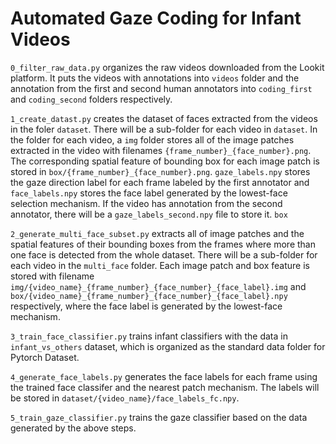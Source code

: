 # Automated Gaze Coding for Infant Videos
`0_filter_raw_data.py` organizes the raw videos downloaded from the Lookit platform. It puts the videos with annotations into `videos` folder and the annotation from the first and second human annotators into `coding_first` and `coding_second` folders respectively.

`1_create_datast.py` creates the dataset of faces extracted from the videos in the foler `dataset`. There will be a sub-folder for each video in `dataset`. In the folder for each video, a `img` folder stores all of the image patches extracted in the video with filenames `{frame_number}_{face_number}.png`. The corresponding spatial feature of bounding box for each image patch is stored in `box/{frame_number}_{face_number}.png`. `gaze_labels.npy` stores the gaze direction label for each frame labeled by the first annotator and `face_labels.npy` stores the face label generated by the lowest-face selection mechanism. If the video has annotation from the second annotator, there will be a `gaze_labels_second.npy` file to store it.
`box` 

`2_generate_multi_face_subset.py` extracts all of image patches and the spatial features of their bounding boxes from the frames where more than one face is detected from the whole dataset. There will be a sub-folder for each video in the `multi_face` folder. Each image patch and box feature is stored with filename `img/{video_name}_{frame_number}_{face_number}_{face_label}.img` and `box/{video_name}_{frame_number}_{face_number}_{face_label}.npy` respectively, where the face label is generated by the lowest-face mechanism.

`3_train_face_classifier.py` trains infant classifiers with the data in `infant_vs_others` dataset, which is organized as the standard data folder for Pytorch Dataset.

`4_generate_face_labels.py` generates the face labels for each frame using the trained face classifer and the nearest patch mechanism. The labels will be stored in `dataset/{video_name}/face_labels_fc.npy`.

`5_train_gaze_classifier.py` trains the gaze classifier based on the data generated by the above steps.
